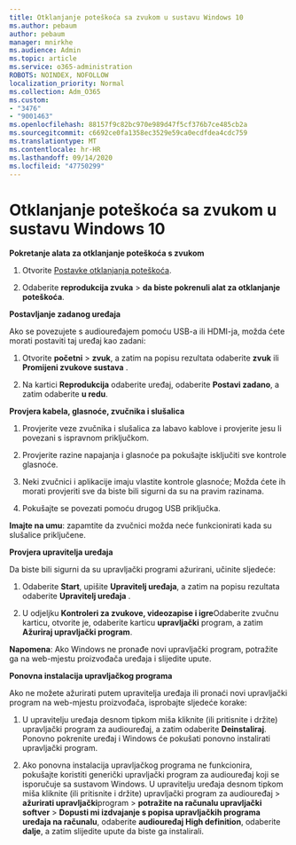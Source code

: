 ```yaml
---
title: Otklanjanje poteškoća sa zvukom u sustavu Windows 10
ms.author: pebaum
author: pebaum
manager: mnirkhe
ms.audience: Admin
ms.topic: article
ms.service: o365-administration
ROBOTS: NOINDEX, NOFOLLOW
localization_priority: Normal
ms.collection: Adm_O365
ms.custom:
- "3476"
- "9001463"
ms.openlocfilehash: 88157f9c82bc970e989d47f5cf376b7ce485cb2a
ms.sourcegitcommit: c6692ce0fa1358ec3529e59ca0ecdfdea4cdc759
ms.translationtype: MT
ms.contentlocale: hr-HR
ms.lasthandoff: 09/14/2020
ms.locfileid: "47750299"
---
```

# <a name="troubleshooting-audio-issues-in-windows-10"></a>Otklanjanje poteškoća sa zvukom u sustavu Windows 10

**Pokretanje alata za otklanjanje poteškoća s zvukom**

1.  Otvorite [Postavke otklanjanja poteškoća](ms-settings:troubleshoot).

2.  Odaberite **reprodukcija zvuka**  >  **da biste pokrenuli alat za otklanjanje poteškoća**.

**Postavljanje zadanog uređaja**

Ako se povezujete s audiouređajem pomoću USB-a ili HDMI-ja, možda ćete morati postaviti taj uređaj kao zadani:

1. Otvorite **početni**  >  **zvuk**, a zatim na popisu rezultata odaberite **zvuk** ili **Promijeni zvukove sustava** .

2.  Na kartici **Reprodukcija** odaberite uređaj, odaberite **Postavi zadano**, a zatim odaberite **u redu**.

**Provjera kabela, glasnoće, zvučnika i slušalica**

1. Provjerite veze zvučnika i slušalica za labavo kablove i provjerite jesu li povezani s ispravnom priključkom.

2. Provjerite razine napajanja i glasnoće pa pokušajte isključiti sve kontrole glasnoće.

3. Neki zvučnici i aplikacije imaju vlastite kontrole glasnoće; Možda ćete ih morati provjeriti sve da biste bili sigurni da su na pravim razinama.

4. Pokušajte se povezati pomoću drugog USB priključka.

**Imajte na umu**: zapamtite da zvučnici možda neće funkcionirati kada su slušalice priključene.

**Provjera upravitelja uređaja**

Da biste bili sigurni da su upravljački programi ažurirani, učinite sljedeće:

1. Odaberite **Start**, upišite **Upravitelj uređaja**, a zatim na popisu rezultata odaberite **Upravitelj uređaja** .

2. U odjeljku **Kontroleri za zvukove, videozapise i igre**Odaberite zvučnu karticu, otvorite je, odaberite karticu **upravljački** program, a zatim **Ažuriraj upravljački program**.

**Napomena**: Ako Windows ne pronađe novi upravljački program, potražite ga na web-mjestu proizvođača uređaja i slijedite upute.

**Ponovna instalacija upravljačkog programa**

Ako ne možete ažurirati putem upravitelja uređaja ili pronaći novi upravljački program na web-mjestu proizvođača, isprobajte sljedeće korake:

1. U upravitelju uređaja desnom tipkom miša kliknite (ili pritisnite i držite) upravljački program za audiouređaj, a zatim odaberite **Deinstaliraj**. Ponovno pokrenite uređaj i Windows će pokušati ponovno instalirati upravljački program.

2. Ako ponovna instalacija upravljačkog programa ne funkcionira, pokušajte koristiti generički upravljački program za audiouređaj koji se isporučuje sa sustavom Windows. U upravitelju uređaja desnom tipkom miša kliknite (ili pritisnite i držite) upravljački program za audiouređaj > **ažurirati upravljački**program  >  **potražite na računalu upravljački softver**  >  **Dopusti mi izdvajanje s popisa upravljačkih programa uređaja na računalu**, odaberite **audiouređaj High definition**, odaberite **dalje**, a zatim slijedite upute da biste ga instalirali.
